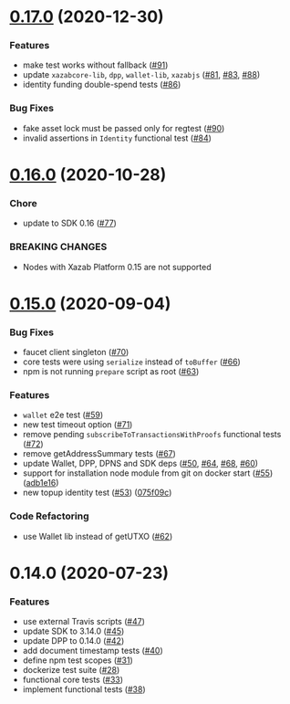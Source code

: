 # [0.17.0](https://github.com/xazab/plaform-test-suite/compare/v0.16.0...v0.17.0) (2020-12-30)


### Features

* make test works without fallback ([#91](https://github.com/xazab/plaform-test-suite/issues/91))
* update `xazabcore-lib`, `dpp`, `wallet-lib`, `xazabjs` ([#81](https://github.com/xazab/plaform-test-suite/issues/81), [#83](https://github.com/xazab/plaform-test-suite/issues/83), [#88](https://github.com/xazab/plaform-test-suite/issues/88))
* identity funding double-spend tests ([#86](https://github.com/xazab/plaform-test-suite/issues/86))


### Bug Fixes

* fake asset lock must be passed only for regtest ([#90](https://github.com/xazab/plaform-test-suite/issues/90))
* invalid assertions in `Identity` functional test ([#84](https://github.com/xazab/plaform-test-suite/issues/84))



# [0.16.0](https://github.com/xazab/plaform-test-suite/compare/v0.15.0...v0.16.0) (2020-10-28)


### Chore

* update to SDK 0.16 ([#77](https://github.com/xazab/plaform-test-suite/issues/77))


### BREAKING CHANGES

* Nodes with Xazab Platform 0.15 are not supported



# [0.15.0](https://github.com/xazab/plaform-test-suite/compare/v0.14.0...v0.15.0) (2020-09-04)


### Bug Fixes

* faucet client singleton ([#70](https://github.com/xazab/plaform-test-suite/issues/70))
* core tests were using `serialize` instead of `toBuffer` ([#66](https://github.com/xazab/plaform-test-suite/issues/66))
* npm is not running `prepare` script as root ([#63](https://github.com/xazab/plaform-test-suite/issues/63))


### Features

* `wallet` e2e test ([#59](https://github.com/xazab/plaform-test-suite/issues/59))
* new test timeout option ([#71](https://github.com/xazab/plaform-test-suite/issues/71))
* remove pending `subscribeToTransactionsWithProofs` functional tests ([#72](https://github.com/xazab/plaform-test-suite/issues/72))
* remove getAddressSummary tests ([#67](https://github.com/xazab/plaform-test-suite/issues/67))
* update Wallet, DPP, DPNS and SDK deps ([#50](https://github.com/xazab/plaform-test-suite/issues/50), [#64](https://github.com/xazab/plaform-test-suite/issues/64), [#68](https://github.com/xazab/plaform-test-suite/issues/68), [#60](https://github.com/xazab/plaform-test-suite/issues/60))
* support for installation node module from git on docker start ([#55](https://github.com/xazab/plaform-test-suite/issues/55)) ([adb1e16](https://github.com/xazab/plaform-test-suite/commit/adb1e1672a0288672b2eaef0bf9effc9212b50ad))
* new topup identity test ([#53](https://github.com/xazab/plaform-test-suite/issues/53)) ([075f09c](https://github.com/xazab/plaform-test-suite/commit/075f09cb211fcda45aff2c75a2222e735f9eab49))


### Code Refactoring

* use Wallet lib instead of getUTXO ([#62](https://github.com/xazab/plaform-test-suite/issues/62))



# 0.14.0 (2020-07-23)


### Features

* use external Travis scripts ([#47](https://github.com/xazab/plaform-test-suite/issues/47))
* update SDK to 3.14.0 ([#45](https://github.com/xazab/plaform-test-suite/issues/45))
* update DPP to 0.14.0 ([#42](https://github.com/xazab/plaform-test-suite/issues/42))
* add document timestamp tests ([#40](https://github.com/xazab/plaform-test-suite/issues/40))
* define npm test scopes ([#31](https://github.com/xazab/plaform-test-suite/issues/31))
* dockerize test suite ([#28](https://github.com/xazab/plaform-test-suite/issues/28))
* functional core tests ([#33](https://github.com/xazab/plaform-test-suite/issues/33))
* implement functional tests ([#38](https://github.com/xazab/plaform-test-suite/issues/38))
